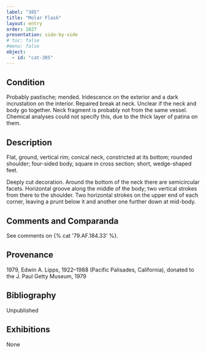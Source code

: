 ```yaml
---
label: "385"
title: "Molar Flask" 
layout: entry
order: 1027
presentation: side-by-side
# toc: false
#menu: false 
object:
  - id: "cat-385"
---
```


## Condition

Probably pastische; mended. Iridescence on the exterior and a dark incrustation on the interior. Repaired break at neck. Unclear if the neck and body go together. Neck fragment is probably not from the same vessel. Chemical analyses could not specify this, due to the thick layer of patina on them.

## Description

Flat, ground, vertical rim; conical neck, constricted at its bottom; rounded shoulder; four-sided body, square in cross section; short, wedge-shaped feet.

Deeply cut decoration. Around the bottom of the neck there are semicircular facets. Horizontal groove along the middle of the body; two vertical strokes from there to the shoulder. Two horizontal strokes on the upper end of each corner, leaving a prunt below it and another one further down at mid-body.

## Comments and Comparanda

See comments on {% cat '79.AF.184.33' %}.

## Provenance

1979, Edwin A. Lipps, 1922–1988 (Pacific Palisades, California), donated to the J. Paul Getty Museum, 1979

## Bibliography

Unpublished

## Exhibitions

None
